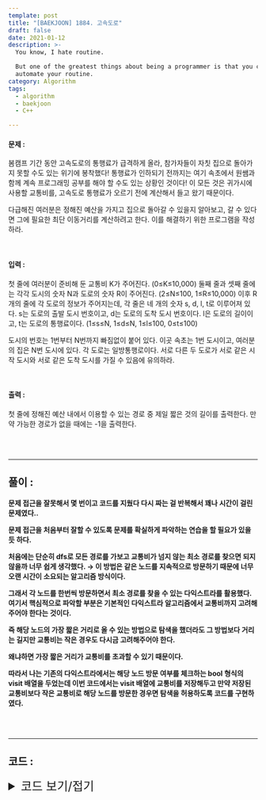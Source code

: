 ```yaml
---
template: post
title: "[BAEKJOON] 1884. 고속도로"
draft: false
date: 2021-01-12
description: >-
  You know, I hate routine.

  But one of the greatest things about being a programmer is that you can
  automate your routine.
category: Algorithm
tags:
  - algorithm
  - baekjoon
  - C++

---
```




#### 문제 : 

봄캠프 기간 동안 고속도로의 통행료가 급격하게 올라, 참가자들이 자칫 집으로 돌아가지 못할 수도 있는 위기에 봉착했다! 통행료가 인하되기 전까지는 여기 속초에서 원쌤과 함께 계속 프로그래밍 공부를 해야 할 수도 있는 상황인 것이다! 이 모든 것은 귀가시에 사용할 교통비를, 고속도로 통행료가 오르기 전에 계산해서 들고 왔기 때문이다.

다급해진 여러분은 정해진 예산을 가지고 집으로 돌아갈 수 있을지 알아보고, 갈 수 있다면 그에 필요한 최단 이동거리를 계산하려고 한다. 이를 해결하기 위한 프로그램을 작성하라.

<br/>

#### 입력 :

첫 줄에 여러분이 준비해 둔 교통비 K가 주어진다. (0≤K≤10,000) 둘째 줄과 셋째 줄에는 각각 도시의 숫자 N과 도로의 숫자 R이 주어진다. (2≤N≤100, 1≤R≤10,000) 이후 R개의 줄에 각 도로의 정보가 주어지는데, 각 줄은 네 개의 숫자 s, d, l, t로 이루어져 있다. s는 도로의 출발 도시 번호이고, d는 도로의 도착 도시 번호이다. l은 도로의 길이이고, t는 도로의 통행료이다. (1≤s≤N, 1≤d≤N, 1≤l≤100, 0≤t≤100)

도시의 번호는 1번부터 N번까지 빠짐없이 붙어 있다. 이곳 속초는 1번 도시이고, 여러분의 집은 N번 도시에 있다. 각 도로는 일방통행로이다. 서로 다른 두 도로가 서로 같은 시작 도시와 서로 같은 도착 도시를 가질 수 있음에 유의하라.

<br/>

#### 출력 : 

첫 줄에 정해진 예산 내에서 이용할 수 있는 경로 중 제일 짧은 것의 길이를 출력한다. 만약 가능한 경로가 없을 때에는 -1을 출력한다.

<br/>

<br/>

___

## 풀이 :

**문제 접근을 잘못해서 몇 번이고 코드를 지웠다 다시 짜는 걸 반복해서 꽤나 시간이 걸린 문제였다..**

**문제 접근을 처음부터 잘할 수 있도록 문제를 확실하게 파악하는 연습을 할 필요가 있을 듯 하다.**

**처음에는 단순히 dfs로 모든 경로를 가보고 교통비가 넘지 않는 최소 경로를 찾으면 되지 않을까 너무 쉽게 생각했다. → 이 방법은 같은 노드를 지속적으로 방문하기 때문에 너무 오랜 시간이 소요되는 알고리즘 방식이다.**

**그래서 각 노드를 한번씩 방문하면서 최소 경로를 찾을 수 있는 다익스트라를 활용했다. 여기서 핵심적으로 파악할 부분은 기본적인 다익스트라 알고리즘에서 교통비까지 고려해주어야 한다는 것이다.**

**즉 해당 노드의 가장 짧은 거리로 올 수 있는 방법으로 탐색을 했더라도 그 방법보다 거리는 길지만 교통비는 작은 경우도 다시금 고려해주어야 한다.**

**왜냐하면 가장 짧은 거리가 교통비를 초과할 수 있기 때문이다.**

**따라서 나는 기존의 다익스트라에서는 해당 노드 방문 여부를 체크하는 bool 형식의 visit 배열을 두었는데 이번 코드에서는 visit 배열에 교통비를 저장해두고 만약 저장된 교통비보다 작은 교통비로 해당 노드를 방문한 경우면 탐색을 허용하도록 코드를 구현하였다.**

<br/>

<br/>

---

## 코드 :

<details>
<summary style="cursor:pointer; font-size:1.5rem">
	코드 보기/접기
</summary>

```c++
#include <iostream>
#include <vector>
#include <queue>

using namespace std;
typedef struct Node {
    int node;
    int dist;
    int fee;
} Node;

struct compare {
    bool operator()(Node a, Node b) {
        return a.dist > b.dist;
    }
};

vector<vector<Node>> adj;
int k, n, visit[101];

int dijkstra() {
    priority_queue<Node, vector<Node>, compare> pq;
    fill_n(visit, 101, 987654321);
    pq.push(Node{1, 0, 0});

    while (!pq.empty()) {
        int curidx = pq.top().node, curfee = pq.top().fee, curdist = pq.top().dist;
        pq.pop();
        if (visit[curidx] <= curfee || curfee > k) continue;
        if (curidx == n) return curdist;
        visit[curidx] = curfee;
        int i, size = adj[curidx].size();
        for (i = 0; i < size; i++)
            pq.push(Node{adj[curidx][i].node, curdist + adj[curidx][i].dist, curfee + adj[curidx][i].fee});
    }
    return -1;
}

int main() {
    ios_base::sync_with_stdio(false);
    cin.tie(NULL);
    cout.tie(NULL);
    int r, s, d, l, t;
    cin >> k >> n >> r;
    adj.resize(n + 1);
    while (r--) {
        cin >> s >> d >> l >> t;
        adj[s].push_back(Node{d, l, t});
    }
    cout << dijkstra() << '\n';
    return 0;
}
```

</details>
<br/>

